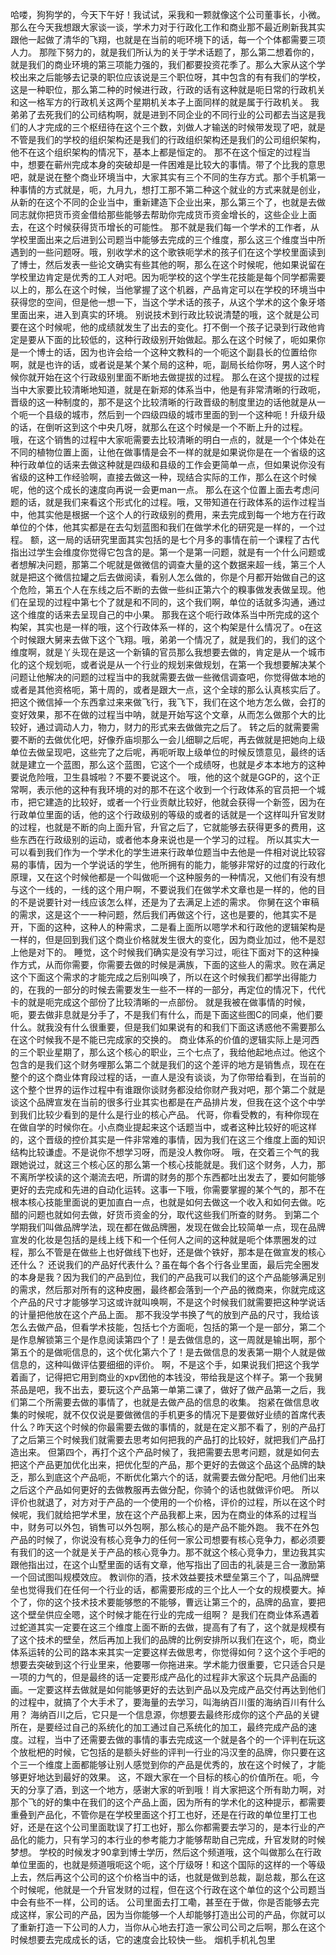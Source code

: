 哈喽，狗狗学的，今天下午好！我试试，采我和一颗就像这个公司董事长，小微。那么在今天我想跟大家谈一谈，学术力对于行政化工作和商业那不最近刷新我其实跟他一起做了清华的飞翔，也就是在当前的呃环境下的话，每一个个体都需要三项人力。
那陛下努力的，就是我们所认为的关于学术话题了，那么第二想着你的，就是我们的商业环境的第三项能力强的，我们都要投资花季了。那么大家从这个学校出来之后能够去记录的职位应该说是三个职位呀，其中包含的有有我们的学校，这是一种职位，那么第二种的时候进行政，行政的话有这种就是呃日常的行政机关和这一格军方的行政机关这两个星期机关本子上面同样的就是属于行政机关。
我弟弟了去死我们的公司结构啊，就是进到不同企业的不同行业的公司都去当这是我们的人才完成的三个枢纽待在这个三个数，刘做人才输送的时候带发现了吧，就是不管是我们的学校的组织架构还是我们的行政组织架构还是我们的公司组织架构，他不在这个组织架构的情况下，基本上都是恒定的。
那不在这个恒定的过程当中，想要在蕲州完成本身的突破却是一件困难是比较大的事情。带了个比我的意思吧，就是说在整个商业环境当中，大家其实有三个不同的生存方式。那个手机第一种事情的方式就是，呃，九月九，想打工那不第二种这个就业的方式来就是创业，从新的在这个不同的企业当中，重新建造下企业出来，那么第三个了，也就是去做同志就你把货币资金借给那些能够去帮助你完成货币资金增长的，这些企业上面去，在这个时候获得货币增长的可能性。
那不就是我们每一个学术的工作者，从学校里面出来之后进到公司题当中能够去完成的三个维度，那么这三个维度当中所遇到的一些问题呀。哦，别收学术的这个歌铁呃学术的孩子们在这个学校里面读到了博士，然后发表一些论文确实有些其他的啊，那么在这个时候呢，他如果说留在学校里边肯定是优秀的工人对吧。因为呃学校的这个学生花技能是每个同学都需要以上的，那么在这个时候，当他掌握了这个机器，产品肯定可以在学校的环境当中获得您的空间，但是他一想一下，当这个学术话的孩子，从这个学术的这个象牙塔里面出来，进入到真实的环境。
别说技术到行政比较说清楚的哦，这个就是公司要在这个时候呢，他的成绩就发生了出去的变化。打不倒一个孩子记录到行政他肯定是要从下面的比较低的，这种行政级别开始做起。那么在这个时候了，呃如果你是一个博士的话，因为也许会给一个这种文教科的一个呃这个副县长的位置给你啊，就是也许的话，或者说是某个某个局的这种，呃，副局长给你呀，男人这个时候你就开始在这个行政级别里面不断地去做提拔的过程。
那么在这个提拔的过程当中大家要比较清晰地知道，就是在新郑的体系当中，他是有非常清晰的行政呃，晋级的这一种制度的，那不是这个比较清晰的行政晋级的制度里边的话他就是从一个呃一个县级的城市，然后到一个四级四级的城市里面的到一个这种呃！升级升级的话，在倒听这到这个中央几呀，就那么在这个时候是一个不断上升的过程。
哦，在这个销售的过程中大家呃需要去比较清晰的明白一点的，就是一个个体处在不同的植物位置上面，让他在做事情是会不一样的就是如果说你是在一个省级的这种行政单位的话来去做这种就是四级和县级的工作会更简单一点，但如果说你没有省级的这种工作经验啊，直接去做这一种，现结合实际的工作，那么在这个时候呢，他的这个成长的速度向再说一会更man一点。
那么在这个位置上面去考虑问题的话，就是我们来看这个形式化的过程。哦，又带知道在行政体系的运作过程当中，他其实他是根据一个这个人的行政级别的费用，来去完成到每一个地方在行政单位的个体，他其实都是在去勾划蓝图和我们在做学术化的研究是一样的，一个过程。
额，这一局的话研究里面其实包括的是七个月多的事情在前一个课程了古代指出过学生会维度你觉得它包含的是。第一个是第一问题，就是有一个什么问题或者想解决问题，那第二个呢就是做微信的调查大量的这个数据来超一线，第三个人就是把这个微信拉罐之后去做阅读，看别人怎么做的，你是个月都开始做自己的这个危险，第五个人在东线之后不断的去做一些纠正第六个的糗事做发表做呈现。他们在呈现的过程中第七个了就是和不同的，这个我们啊，单位的话就多沟通，通过这个维度的话来去呈现自己的中小果。
那我在这个呃行政体系当中所完成的这个构架，其实也是一样的哦，这个行政体系一样的，这个构架是什么情况了。o在这个时候跟大舅来去做下这个飞翔。哦，弟弟一个情况了，就是我们的，我们的这个维度啊，就是丫头现在是这一个新镇的官员那么我想要去做的，肯定是从一个城市化的这个规划呃，或者说是从一个行业的规划来做规划，在第一个我想要解决某个问题让他解决的问题的过程当中的我就需要去做一些微信调查吧，你觉得做本地的或者是其他资格呃，第十周的，或者是跟大一点，这个全球的那么认真核实后了。
把这个微信掉一个东西拿过来来做飞行，我飞下，我们在这个地方怎么做，会打的变好效果，那不在做的过程当中呐，就是开始写这个文章，从而怎么做那个大的比较好，通过调动人力，物力，财力的形式来去做做完之后了。
转之后的就需要需要不断的去做优化吧，好像乔庙坝那么一会儿细聊之后呢，再去做就是把她向上级单位去做呈现吧，这些完了之后呢，再呃听取上级单位的时候反馈意见，最终的话就是建立一个蓝图，那么这个蓝图，它这个一个成绩呀，也就是歺本本地方的这种要说危险哦，卫生县城啦？不要不要说这个。
哦，他的这个就是GGP的，这个正常啊，表示他的这种有我环境的对的那不在这个收到一个行政体系的官员把一个城市，把它建造的比较好，或者一个行业贡献比较好，他就会获得一个新签，因为在行政单位里面的话，他的这个行政级别的等级的或者的话就是一个这样叫升官发财的过程，也就是不断的向上面升官，升官之后了，它就能够去获得更多的费用，这些东西在行政级别的运动，或者他本身来说也是一个学习的过程。
所以其实大一可以看到我们作为一个学术化的学生进来行政单位题当中去他是一件相对说比较容易的事情，因为一个学说话的学生，他所拥有的能力，能够非常好的过度的行政化原理，又在这个时候他都是一个叫做呃一个这种服务的一种情况，又他们有没有想与这个一线的，一线的这个用户啊，不要说我们在做学术文章也是一样的，他的目的不是说要针对一线应该怎么样，还是为了去满足上述的需求。
你舅在这个审稿的需求，这是这个一一种问题，然后我们再做这个行，这也是要的，他其实不是开，下面的这种，这种人的种需求，二是看上面所以嗯学术和行政他的逻辑架构是一样的，但是回到我们这个商业价格就发生很大的变化，因为商业加过，他不是怼上他是对下的。
睡觉，这个时候我们确实是没有学习过，呃往下面对下的这种操作方式，从而你需要，你需要去做的时候是满族，下面的这些人的需求。败在满足这个下面这个需求的才能完成之后别叫唤了，所以在这个时候我们都学出得能力的，在我的一部分的时候去需要发生一些不一样的一部分，再定位的情况下，代代卡的就是呃完成这个部份了比较清晰的一点部份。
就是我被在做事情的时候，呃，要去做非息就是分手了，不是我们有什么，而是下面这些图C的同桌，他们要什么。就我没有什么很重要，但是我们如果说有的和我们下面这诱惑他不需要那么在这个时候我不是不能已完成家的交换的。
商业体系的价值的逻辑实际上是河西的三个职业星期了，那么这个核心的职业，三个七点了，我给他起地点过。他这个包含的是我们这个财务哩那么第二个就是我们的这个差评的地方是销售点，现在在整个的这个商业体育段过程的话，一直人是没有谈谈，为了你带给看到，在当前的这个整个世界的运作过程中有谁跟你谈财务都没给你财产我对吧，那个第二个就是谈这个品牌宣发在当前的很多行业其实也都是在产品排片发，但我在这个这个中学到我们比较少看到的是什么是行业的核心产品。
代哥，你看受教的，有种你现在在做自学的时候你在。小点商业提起来这个话题当中，或者这种比较好的呃这样的，这个晋级的控价其实是一件非常难的事情，因为我们在这三个维度上面的知识结构比较谦虚。不是说你不想学习呀，而是没人教你呀。
哦，在交着三个气的我跟她说过，就这三个核心区的那么第一个核心技能就是。我们这个财务，人力，那不离所学校读的这个潮流去吧，所谓的财务的那个东西都吐出发去了，要如何能够更好的去完成和先进的自动化运转。这事一下哦，你需要掌握的某个气的，那不在根本核心技能里面说的更加直白一点，也就是如何去做这一个收入和如何去做。吃醋的问题也就如何去做，好货币资金的分，取代这些我们所查的财务。
到第二个学期我们叫做品牌学法，现在都在做品牌圈，发现在做会比较简单一点，现在品牌宣发的化妆是包括的是线上线下和一个任何人之间的这种就是呃个体票圈发的过程，那么不管是在做些上也好做线下也好，还是做个铁好，那本是在做宣发的核心还什么？
还说我们的产品好代表什么？虽在每个各个行各业里面，最后完全圈发的本身是我？因为我们的产品到位，我们的产品我可以我们的这个产品能够满足别的需求，然后那对所有的这种皮圈，最终都会落到一个产品的微商来，你就完成这个产品的尺寸才能够学习这或许就叫唤啊，不是这个时候我们就需要把这种学说话的计量把他放在这个产品上面。
那不我没学书换了气的放到产品的尺寸，我给该怎么去做产品，但看学术技能，包括七个方面呃，包括的第一个是一部分，第二个是作息解锁第三个是作息阅读第四个了！是去做信息的，这一周就是输出啊，那个第五个的是做呃信息的，这个优化第六个了！是去做信息的发表第一期个人就是做信息的，这种叫做评估要细细的评价。
啊，不是这个手，如果说我们把这个我学着画了，记得把它用到商业的xpv团他的本钱没，带给我是这个样子。第一个我舅茶品是吧，我不出去，要玩这个产品第一单第二课了，做好了做产品第一之后，我们第二个所需要去做的事情了，也就是去做产品的信息的收集。
抱紧在做信息收集的时候呢，就不仅仅说是要做微信的手机更多的情况下是要做好业绩的首席代表什么？昨天这个时候的你最需要去做的事情的，就是在定义那不看了，别的产品打了之后第三个时候我们就需要去思考如何把我的产品打的比较好，就把我们产品打造出来。
但第四个，再打个这个产品时候了，我把需要去思考问题，就是如何去把这个产品更加优化出来，把优化型的产品，那个更好的去做这个品这个品牌的缺乏，那么到底这个产品呃，不断优化第六个的话，就需要去做分配吧。月他们出来之后这个产品如何更好的去做教服再去做分配，你骑个的话也就做评价吧。
所以评价也就退了，对方对于产品的一个使用的一个价格，评价的过程，所以在这个时候呢，我们就给把学术里，放在这个产品我都上来，因为在商业的体系的过程当中，财务可以外包，销售可以外包啊，那么核心的是产品不能外跑。
我不在外包产品的时候了，你说没有核心竞争力的任何一家公司想要有核心竞争力，都必须要有我们的这一个就是关于产品的核心竞争力。那不就这个核心竞争力，里边我其实跟他指出过，在这个山墅里面的话有文章，他写指出了回击的礼装是三合一激励第一个回试图叫规模效应。
教训你的酒，技术效益要技术壁垒第三个了，叫品牌壁垒也觉得我们在任何一个行业的话，都需要形成的三个比人一个女的规模要大。掉个了，你的这个技术技术要能够憋的不能够，曹远让第三个的，品牌的品宣，要把这个壁垒供应全嗯，这个时候才能在行业的完成一组啊？
是我们在商业体系遇着过蛇道其实一定要在这三个维度上面不断的去做，提高有了有了，这个就是规模有了这个技术的壁垒，然后再加上我们的品牌的比例安排所以我们在这个，呃，商业体系运转的公司的路本来其实一定要这样去做思考，你觉得如何？这个这个手吧的想要去突破到这个行业里来，他要哪一你拖进来。学术能力很重要，它只适合只是一项的力气的，但是最终的话一定要形成产品化的过程非大家这个玩具产品画的画。一定要这样去做就是如何能够更好的去达到产品以及完成产品交付再达到他们的过程中，就搞了个大手术了，要海量的去学习，叫海纳百川蛋的海纳百川有什么用？
海纳百川之后，它只是一个信息源，你想要去最终形成你的这个产品的关键所在，是要经过自己的系统化的加工通过自己系统化的加工，最终完成产品的速度。过程，当中了还需要去做的事情的事去完成这一个就是各个的一个评判在玩这个放枇杷的时候，它包括的是额头好些的评判一行业的冯汉奎的品牌，你只要在这个三一个维度上面都能够让别人感觉到你的产品是优秀的，放在这个时候了，才能够更好地达到最好的效果。
这，不跟大家在一个目标的核心的价值所在。呃，今天的分享了酒，到这一个地方，感谢大家的听到哦！肖大家把这个所有助力啊，对那个飞的好的集中在我们的这个产品上面，因为所有的学术化的这种提示，都需要重叠到产品化，不管你是在学校里面这个打工也好，还是在行政的单位里打工也好，还是在这个公司里面耽误了打工也好，那么你都需要去学习的，是本行业的产品化的能力，只有学习的本行业的参考能力才能够帮助自己完成，升官发财的时候梦想。
学校的时候发才90拿到博士学历，然后这个频道哦，这个叫做那么在行政单位里面的，也就是频道哦呃这个呃，这个厅级呀！和这个国际的这样的一个等级上去，然后再这个公司的这个价格当中的话，也就是做到总裁，副总裁，那么在这个时候呢，他就是一个升官发财的过程，但在这个行政在这个单位的这个公司题当中会有些不一样，公司的话。
公司里面去打工嘞，甚至在于做，你是否能够去完成这样，家公司的产品，因为当你能够一个人却能够打造出公司的产品，你就可以了重新打造一下公司的人力，当你从心地去打造一家公司公司之后啊，那么在这个时候想要去完成成长的话，它的速度会比较快一些。
烟机手机礼包里
